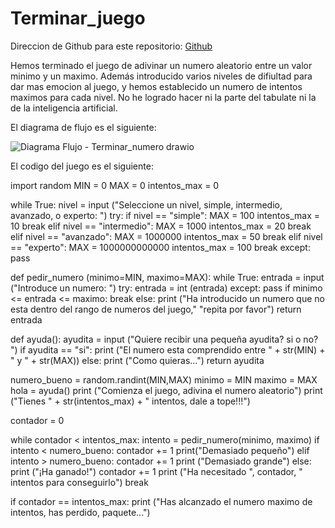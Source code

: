# Terminar_juego
Direccion de Github para este repositorio: [Github](https://github.com/rnoguer22/Terminar_juego.git)

Hemos terminado el juego de adivinar un numero aleatorio entre un valor minimo y un maximo. Además introducido varios niveles de difiultad para dar mas emocion al juego, y hemos establecido un numero de intentos maximos para cada nivel. No he logrado hacer ni la parte del tabulate ni la de la inteligencia artificial.



El diagrama de flujo es el siguiente:

![Diagrama Flujo - Terminar_numero drawio](https://user-images.githubusercontent.com/91721762/141646186-b5859fa6-20c5-4bbc-90fe-4d9171b241d8.png)



El codigo del juego es el siguiente:

import random
MIN = 0
MAX = 0
intentos_max = 0

while True:
    nivel = input ("Seleccione un nivel, simple, intermedio, avanzado, o experto: ")
    try:
        if nivel == "simple":
            MAX = 100
            intentos_max = 10
            break
        elif nivel == "intermedio":
            MAX = 1000
            intentos_max = 20
            break
        elif nivel == "avanzado":
            MAX = 1000000
            intentos_max = 50
            break
        elif nivel == "experto":
            MAX = 1000000000000
            intentos_max = 100
            break
    except:
        pass

def pedir_numero (minimo=MIN, maximo=MAX):
    while True:
        entrada = input ("Introduce un numero: ")
        try:
            entrada = int (entrada)
        except:
            pass
        if  minimo <= entrada <= maximo:
            break
        else:
            print ("Ha introducido un numero que no esta dentro del rango de numeros del juego,"
                "repita por favor")
    return entrada

def ayuda():
    ayudita = input ("Quiere recibir una pequeña ayudita? si o no? ")
    if ayudita == "si":
        print ("El numero esta comprendido entre " + str(MIN) + " y " + str(MAX))
    else:
        print ("Como quieras...")
    return ayudita

numero_bueno = random.randint(MIN,MAX)
minimo = MIN
maximo = MAX
hola = ayuda()
print ("Comienza el juego, adivina el numero aleatorio")
print ("Tienes " + str(intentos_max) + " intentos, dale a tope!!!")

contador = 0

while contador < intentos_max: 
    intento = pedir_numero(minimo, maximo)
    if intento < numero_bueno:
        contador += 1
        print("Demasiado pequeño")
    elif intento > numero_bueno:
        contador += 1
        print ("Demasiado grande")
    else:
        print ("¡Ha ganado!")
        contador += 1
        print ("Ha necesitado ", contador, " intentos para conseguirlo")
        break

if contador == intentos_max:
    print ("Has alcanzado el numero maximo de intentos, has perdido, paquete...")
